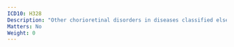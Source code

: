 ```yaml
---
ICD10: H328
Description: "Other chorioretinal disorders in diseases classified elsewhere"
Matters: No
Weight: 0
---
```

